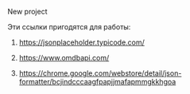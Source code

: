 New project

Эти ссылки пригодятся для работы:

1) https://jsonplaceholder.typicode.com/

2) https://www.omdbapi.com/

3) https://chrome.google.com/webstore/detail/json-formatter/bcjindcccaagfpapjjmafapmmgkkhgoa
